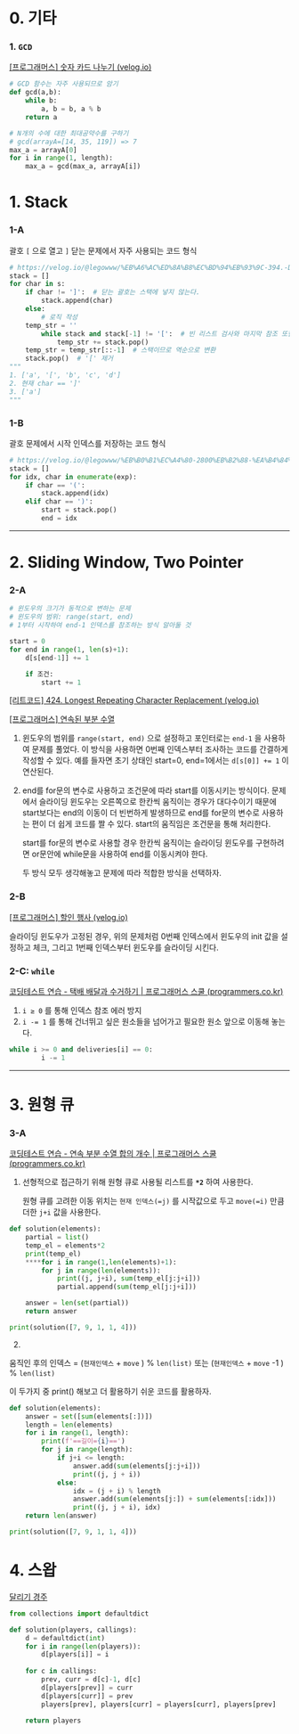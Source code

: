 # 0. 기타

### 1. `GCD`

[[프로그래머스] 숫자 카드 나누기 (velog.io)](https://velog.io/@legowww/%ED%94%84%EB%A1%9C%EA%B7%B8%EB%9E%98%EB%A8%B8%EC%8A%A4-%EC%88%AB%EC%9E%90-%EC%B9%B4%EB%93%9C-%EB%82%98%EB%88%84%EA%B8%B0)

```python
# GCD 함수는 자주 사용되므로 암기
def gcd(a,b):
    while b:
        a, b = b, a % b
	return a

# N개의 수에 대한 최대공약수를 구하기
# gcd(arrayA=[14, 35, 119]) => 7  
max_a = arrayA[0]
for i in range(1, length):
    max_a = gcd(max_a, arrayA[i])
```

# 1. Stack

### 1-A

괄호  `[` 으로 열고 `]` 닫는 문제에서 자주 사용되는 코드 형식

```python
# https://velog.io/@legowww/%EB%A6%AC%ED%8A%B8%EC%BD%94%EB%93%9C-394.-Decode-String
stack = []
for char in s:
    if char != ']':  # 닫는 괄호는 스택에 넣지 않는다.
        stack.append(char)
    else:
        # 로직 작성
	temp_str = ''
        while stack and stack[-1] != '[':  # 빈 리스트 검사와 마지막 참조 또한 자주 사용 
            temp_str += stack.pop()
	temp_str = temp_str[::-1]  # 스택이므로 역순으로 변환
	stack.pop()  # '[' 제거
"""
1. ['a', '[', 'b', 'c', 'd']
2. 현재 char == ']'
3. ['a'] 
""" 
```

### 1-B

괄호 문제에서 시작 인덱스를 저장하는 코드 형식

```python
# https://velog.io/@legowww/%EB%B0%B1%EC%A4%80-2800%EB%B2%88-%EA%B4%84%ED%98%B8-%EC%A0%9C%EA%B1%B0
stack = []
for idx, char in enumerate(exp):
    if char == '(':
        stack.append(idx)
    elif char == ')':
        start = stack.pop()
        end = idx
```

---

# 2. Sliding Window, Two Pointer

### 2-A

```python
# 윈도우의 크기가 동적으로 변하는 문제
# 윈도우의 범위: range(start, end)
# 1부터 시작하여 end-1 인덱스를 참조하는 방식 알아둘 것

start = 0
for end in range(1, len(s)+1):
	d[s[end-1]] += 1

	if 조건:
	    start += 1
```

[[리트코드] 424. Longest Repeating Character Replacement (velog.io)](https://velog.io/@legowww/%EB%A6%AC%ED%8A%B8%EC%BD%94%EB%93%9C-424.-Longest-Repeating-Character-Replacement) 

[[프로그래머스] 연속된 부분 수열](https://velog.io/@legowww/%ED%94%84%EB%A1%9C%EA%B7%B8%EB%9E%98%EB%A8%B8%EC%8A%A4-%EC%97%B0%EC%86%8D%EB%90%9C-%EB%B6%80%EB%B6%84-%EC%88%98%EC%97%B4%EC%9D%98-%ED%95%A9)

1. 윈도우의 범위를 `range(start, end)` 으로 설정하고 포인터로는 `end-1` 을 사용하여 문제를 풀었다. 이 방식을 사용하면 0번째 인덱스부터 조사하는 코드를 간결하게 작성할 수 있다. 예를 들자면 초기 상태인 start=0, end=1에서는 `d[s[0]] += 1` 이 연산된다. 
2. end를 for문의 변수로 사용하고 조건문에 따라 start를 이동시키는 방식이다. 문제에서 슬라이딩 윈도우는 오른쪽으로 한칸씩 움직이는 경우가 대다수이기 때문에 start보다는 end의 이동이 더 빈번하게 발생하므로 end를 for문의 변수로 사용하는 편이 더 쉽게 코드를 짤 수 있다. start의 움직임은 조건문을 통해 처리한다.
    
    start를 for문의 변수로 사용할 경우 한칸씩 움직이는 슬라이딩 윈도우를 구현하려면 or문안에 while문을 사용하여 end를 이동시켜야 한다.
    
    두 방식 모두 생각해놓고 문제에 따라 적합한 방식을 선택하자.
    

### 2-B

[[프로그래머스] 할인 행사 (velog.io)](https://velog.io/@legowww/%ED%94%84%EB%A1%9C%EA%B7%B8%EB%9E%98%EB%A8%B8%EC%8A%A4-%ED%95%A0%EC%9D%B8-%ED%96%89%EC%82%AC) 

슬라이딩 윈도우가 고정된 경우, 위의 문제처럼 0번째 인덱스에서 윈도우의 init 값을 설정하고 체크, 그리고 1번째 인덱스부터 윈도우를 슬라이딩 시킨다.

### 2-C: `while`

[코딩테스트 연습 - 택배 배달과 수거하기 | 프로그래머스 스쿨 (programmers.co.kr)](https://school.programmers.co.kr/learn/courses/30/lessons/150369)

1. `i ≥ 0` 를 통해 인덱스 참조 에러 방지
2. `i -= 1` 를 통해 건너뛰고 싶은 원소들을 넘어가고 필요한 원소 앞으로 이동해 놓는다.

```python
while i >= 0 and deliveries[i] == 0:
        i -= 1
```

---

# 3. 원형 큐

### 3-A

[코딩테스트 연습 - 연속 부분 수열 합의 개수 | 프로그래머스 스쿨 (programmers.co.kr)](https://school.programmers.co.kr/learn/courses/30/lessons/131701)

1. 선형적으로 접근하기 위해 원형 큐로 사용될 리스트를 **`*2`** 하여 사용한다. 
    
    원형 큐를 고려한 이동 위치는  `현재 인덱스(=j)` 를 시작값으로 두고 `move(=i)` 만큼 더한 `j+i` 값을 사용한다.
    

```python
def solution(elements):
    partial = list()
    temp_el = elements*2
    print(temp_el)
    ****for i in range(1,len(elements)+1):
        for j in range(len(elements)):
            print((j, j+i), sum(temp_el[j:j+i]))
            partial.append(sum(temp_el[j:j+i]))

    answer = len(set(partial))
    return answer

print(solution([7, 9, 1, 1, 4]))
```

 2. 

움직인 후의 인덱스 = (`현재인덱스` + `move` ) % `len(list)`  또는 (`현재인덱스` + `move` -1 ) % `len(list)` 

이 두가지 중  print() 해보고 더 활용하기 쉬운 코드를 활용하자.

```python
def solution(elements):
    answer = set([sum(elements[:])])
    length = len(elements)
    for i in range(1, length):
        print(f'==길이={i}==')
        for j in range(length):
            if j+i <= length:
                answer.add(sum(elements[j:j+i]))
                print((j, j + i))
            else:
                idx = (j + i) % length
                answer.add(sum(elements[j:]) + sum(elements[:idx]))
                print((j, j + i), idx)
    return len(answer)

print(solution([7, 9, 1, 1, 4]))
```
# 4. 스왑
[달리기 경주](https://velog.io/@legowww/%ED%94%84%EB%A1%9C%EA%B7%B8%EB%9E%98%EB%A8%B8%EC%8A%A4-%EB%8B%AC%EB%A6%AC%EA%B8%B0-%EA%B2%BD%EC%A3%BC)
```python
from collections import defaultdict

def solution(players, callings):
    d = defaultdict(int)
    for i in range(len(players)):
        d[players[i]] = i
    
    for c in callings:
        prev, curr = d[c]-1, d[c]
        d[players[prev]] = curr
        d[players[curr]] = prev
        players[prev], players[curr] = players[curr], players[prev]
    
    return players
```

